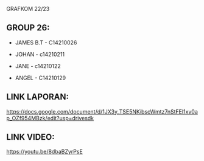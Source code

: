 GRAFKOM 22/23

## GROUP 26:

- JAMES B.T - C14210026

- JOHAN - c14210211

- JANE - c14210122

- ANGEL - C14210129



## LINK LAPORAN:

https://docs.google.com/document/d/1JX3y_TSE5NKibscWmtz7nStFEl1xv0ap_OZf954MBzk/edit?usp=drivesdk


## LINK VIDEO:

https://youtu.be/8dbaBZyrPsE




